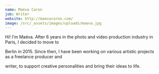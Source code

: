 ```yaml
---
name: Maéva Caron
job: Writer
website: http://maevacaron.com/
image: /src/_assets/images/uploads/maeva.jpg
---
```

Hi! I'm Maéva. After 6 years in the photo and video production industry in Paris, I decided to move to

Berlin in 2015. Since then, I have been working on various artistic projects as a freelance producer and

writer, to support creative personalities and bring their ideas to life.
